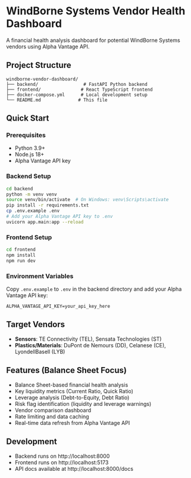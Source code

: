 # WindBorne Systems Vendor Health Dashboard

A financial health analysis dashboard for potential WindBorne Systems vendors using Alpha Vantage API.

## Project Structure

```
windborne-vendor-dashboard/
├── backend/                 # FastAPI Python backend
├── frontend/               # React TypeScript frontend
├── docker-compose.yml      # Local development setup
└── README.md              # This file
```

## Quick Start

### Prerequisites

- Python 3.9+
- Node.js 18+
- Alpha Vantage API key

### Backend Setup

```bash
cd backend
python -m venv venv
source venv/bin/activate  # On Windows: venv\Scripts\activate
pip install -r requirements.txt
cp .env.example .env
# Add your Alpha Vantage API key to .env
uvicorn app.main:app --reload
```

### Frontend Setup

```bash
cd frontend
npm install
npm run dev
```

### Environment Variables

Copy `.env.example` to `.env` in the backend directory and add your Alpha Vantage API key:

```
ALPHA_VANTAGE_API_KEY=your_api_key_here
```

## Target Vendors

- **Sensors**: TE Connectivity (TEL), Sensata Technologies (ST)
- **Plastics/Materials**: DuPont de Nemours (DD), Celanese (CE), LyondellBasell (LYB)

## Features (Balance Sheet Focus)

- Balance Sheet-based financial health analysis
- Key liquidity metrics (Current Ratio, Quick Ratio)
- Leverage analysis (Debt-to-Equity, Debt Ratio)
- Risk flag identification (liquidity and leverage warnings)
- Vendor comparison dashboard
- Rate limiting and data caching
- Real-time data refresh from Alpha Vantage API

## Development

- Backend runs on http://localhost:8000
- Frontend runs on http://localhost:5173
- API docs available at http://localhost:8000/docs
